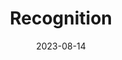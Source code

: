 ---
title: "Recognition"
date: 2023-08-14
draft: false
summary: "A collection of treasured pictures ✨"
tags: ["space"]
categories: ["computer science"]
---